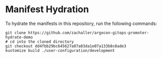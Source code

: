 # Manifest Hydration

To hydrate the manifests in this repository, run the following commands:

```shell
git clone https://github.com/zachaller/argocon-gitops-promoter-hydrate-demo
# cd into the cloned directory
git checkout dd4fbb29bc645627a07a03da1e07a133b8c0ade3
kustomize build ./user-configuration/development
```
